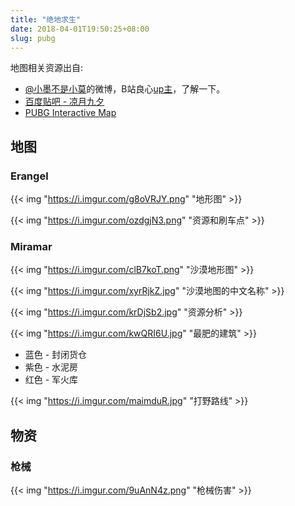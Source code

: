 ```yaml
---
title: "绝地求生"
date: 2018-04-01T19:50:25+08:00
slug: pubg
---
```


地图相关资源出自:

- [@小墨不是小莫](https://weibo.com/u/6371277452)的微博，B站良心[up主](https://space.bilibili.com/65743486#/)，了解一下。
- [百度贴吧 - 凉月九夕](http://tieba.baidu.com/p/5089592766?pn=1)
- [PUBG Interactive Map](https://pubgmap.io/)

<!--more-->

## 地图

### Erangel

{{< img "https://i.imgur.com/g8oVRJY.png" "地形图" >}}

{{< img "https://i.imgur.com/ozdgjN3.png" "资源和刷车点" >}}

### Miramar

{{< img "https://i.imgur.com/clB7koT.png" "沙漠地形图" >}}

{{< img "https://i.imgur.com/xyrRjkZ.jpg" "沙漠地图的中文名称" >}}

{{< img "https://i.imgur.com/krDjSb2.jpg" "资源分析" >}}

{{< img "https://i.imgur.com/kwQRI6U.jpg" "最肥的建筑" >}}

- 蓝色 - 封闭货仓
- 紫色 - 水泥房
- 红色 - 军火库

{{< img "https://i.imgur.com/maimduR.jpg" "打野路线" >}}

## 物资

### 枪械

{{< img "https://i.imgur.com/9uAnN4z.png" "枪械伤害" >}}


